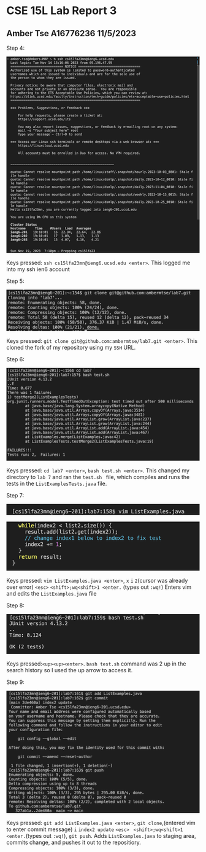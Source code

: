 # CSE 15L Lab Report 3
## Amber Tse A16776236 11/5/2023

Step 4: 

![Image](step4.png)

Keys pressed: `ssh cs15lfa23mn@ieng6.ucsd.edu <enter>`. This logged me into my ssh ien6 account

Step 5: 

![Image](step5.png)


Keys pressed: `git clone git@github.com:ambermtse/lab7.git <enter>`. This cloned the fork of my repository using my `SSH` URL. 

Step 6:

![Image](step6.png)


Keys pressed: `cd lab7 <enter>`, `bash test.sh <enter>`. This changed my directory to `lab 7` and ran the `test.sh ` file, which compiles and runs the tests in the `ListExamplesTests.java` file.  

Step 7:

![Image](step7.png)

![Image](step7-2.png)


Keys pressed: `vim ListExamples.java <enter>`, `x` `i` `2`(cursor was already over error) `<esc>` `<shift>;wq<shift>1 <enter.` (types out `:wq!`) Enters vim and edits the `ListExamples.java` file

Step 8:

![Image](step8.png)


Keys pressed:`<up><up><enter>`. `bash test.sh` command was 2 up in the search history so I used the up arrow to access it. 

Step 9:

![Image](step9.png)


Keys pressed: `git add ListExamples.java <enter>`, `git clone`,(entered vim to enter commit message) `i` `index2 update` `<esc> ` `<shift>;wq<shift>1 <enter.`(types out `:wq!`), `git push`. Adds `ListExamples.java` to staging area, commits change, and pushes it out to the repositiory. 
